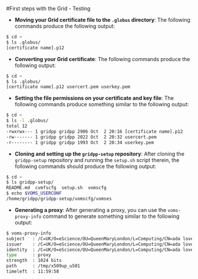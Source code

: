 #First steps with the Grid - Testing

* **Moving your Grid certificate file to the `.globus` directory**:
The following commands produce the following output:
```bash
$ cd ~
$ ls .globus/
[certificate name].p12
```
* **Converting your Grid certificate**:
The following commands produce the following output:
```bash
$ cd ~
$ ls .globus/
[certificate name].p12 usercert.pem userkey.pem
```

* **Setting the file permissions on your certificate and key file**:
The following commands produce something similar to the following output:
```bash
$ cd ~
$ ls -l .globus/
total 12
-rwxrwx--- 1 gridpp gridpp 2906 Oct  2 20:16 [certificate name].p12
-rw------- 1 gridpp gridpp 2022 Oct  2 20:32 usercert.pem
-r-------- 1 gridpp gridpp 1993 Oct  2 20:34 userkey.pem
```

* **Cloning and setting up the `gridpp-setup` repository**:
After cloning the `gridpp-setup` repository and running the
`setup.sh` script therein,
the following commands should produce the following output:
```bash
$ cd ~
$ ls gridpp-setup/
README.md  cvmfscfg  setup.sh  vomscfg
$ echo $VOMS_USERCONF 
/home/gridpp/gridpp-setup/vomscfg/vomses
```

* **Generating a proxy**:
After generating a proxy, you can use the `voms-proxy-info`
command to generate something similar to the following output:
```bash
$ voms-proxy-info
subject   : /C=UK/O=eScience/OU=QueenMaryLondon/L=Computing/CN=ada lovelace/CN=proxy
issuer    : /C=UK/O=eScience/OU=QueenMaryLondon/L=Computing/CN=ada lovelace
identity  : /C=UK/O=eScience/OU=QueenMaryLondon/L=Computing/CN=ada lovelace
type      : proxy
strength  : 1024 bits
path      : /tmp/x509up_u501
timeleft  : 11:59:58
```
